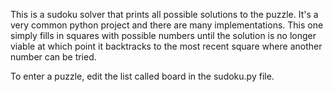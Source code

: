 This is a sudoku solver that prints all possible solutions to the puzzle. It's a very common python project and there are many implementations. This one simply fills in squares with possible numbers until the solution is no longer viable at which point it backtracks to the most recent square where another number can be tried.

To enter a puzzle, edit the list called board in the sudoku.py file.
